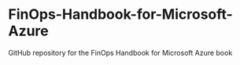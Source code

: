 # FinOps-Handbook-for-Microsoft-Azure
GitHub repository for the FinOps Handbook for Microsoft Azure book
